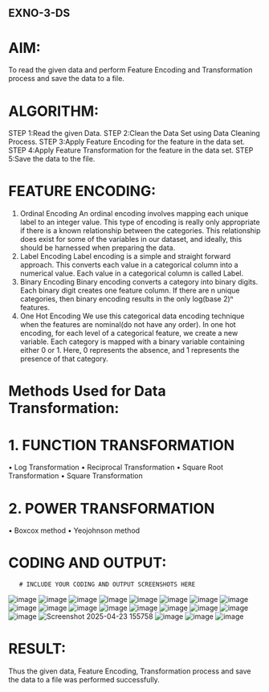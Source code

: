 ## EXNO-3-DS

# AIM:
To read the given data and perform Feature Encoding and Transformation process and save the data to a file.

# ALGORITHM:
STEP 1:Read the given Data.
STEP 2:Clean the Data Set using Data Cleaning Process.
STEP 3:Apply Feature Encoding for the feature in the data set.
STEP 4:Apply Feature Transformation for the feature in the data set.
STEP 5:Save the data to the file.

# FEATURE ENCODING:
1. Ordinal Encoding
An ordinal encoding involves mapping each unique label to an integer value. This type of encoding is really only appropriate if there is a known relationship between the categories. This relationship does exist for some of the variables in our dataset, and ideally, this should be harnessed when preparing the data.
2. Label Encoding
Label encoding is a simple and straight forward approach. This converts each value in a categorical column into a numerical value. Each value in a categorical column is called Label.
3. Binary Encoding
Binary encoding converts a category into binary digits. Each binary digit creates one feature column. If there are n unique categories, then binary encoding results in the only log(base 2)ⁿ features.
4. One Hot Encoding
We use this categorical data encoding technique when the features are nominal(do not have any order). In one hot encoding, for each level of a categorical feature, we create a new variable. Each category is mapped with a binary variable containing either 0 or 1. Here, 0 represents the absence, and 1 represents the presence of that category.

# Methods Used for Data Transformation:
  # 1. FUNCTION TRANSFORMATION
• Log Transformation
• Reciprocal Transformation
• Square Root Transformation
• Square Transformation
  # 2. POWER TRANSFORMATION
• Boxcox method
• Yeojohnson method

# CODING AND OUTPUT:
       # INCLUDE YOUR CODING AND OUTPUT SCREENSHOTS HERE
![image](https://github.com/user-attachments/assets/8281f1f7-5e09-419d-bc98-2a4b11f1f132)
![image](https://github.com/user-attachments/assets/cf1331c4-7379-4a7a-ac41-1890f497b582)
![image](https://github.com/user-attachments/assets/6c5762f0-5a5f-4736-8211-ca423731befc)
![image](https://github.com/user-attachments/assets/4d078b8c-4a5c-4ed1-a672-f1eb43a2eb8a)
![image](https://github.com/user-attachments/assets/55c9f576-26ac-4b98-ab45-42e98d56dd7c)
![image](https://github.com/user-attachments/assets/32068231-0360-4b88-8d7e-989e3708708e)
![image](https://github.com/user-attachments/assets/899c22d8-170e-4d14-9ecc-c93cff3575a9)
![image](https://github.com/user-attachments/assets/5904d3c1-bf23-4cad-afed-8745a77936bf)
![image](https://github.com/user-attachments/assets/0425cb3d-fab6-482f-9085-e86446e83a20)
![image](https://github.com/user-attachments/assets/f3ece3cc-b332-4c7f-a75f-f884ded56946)
![image](https://github.com/user-attachments/assets/cc347be6-ae87-4aee-993e-2f138e666e01)
![image](https://github.com/user-attachments/assets/2f5277a0-c837-4444-9566-bcb849c28a88)
![image](https://github.com/user-attachments/assets/fa6d46df-0d7a-41ad-ba75-6fda1bb528ff)
![image](https://github.com/user-attachments/assets/d50cc438-a7b2-4990-92fb-19acfafa00be)
![image](https://github.com/user-attachments/assets/071c5e92-94ff-475c-be13-0f3ea6c8c719)
![image](https://github.com/user-attachments/assets/5a0117d7-ded8-47c6-84ef-5fbf0b9cc3e6)
![image](https://github.com/user-attachments/assets/de0cb6f4-0423-4016-a5e5-f10ea5c9b2f2)
![Screenshot 2025-04-23 155758](https://github.com/user-attachments/assets/49379ee4-3f55-42fc-a593-66c698e8f0cb)
![image](https://github.com/user-attachments/assets/5095bf5a-2685-4166-a89b-e827ea9ae938)
![image](https://github.com/user-attachments/assets/3f8f80b2-144c-430c-89da-7c771c8fb37c)
![image](https://github.com/user-attachments/assets/721c33fa-fc6d-4ecc-89d2-4594d0be70f2)


# RESULT:
Thus the given data, Feature Encoding, Transformation process and save the data to a file was performed successfully.


       
